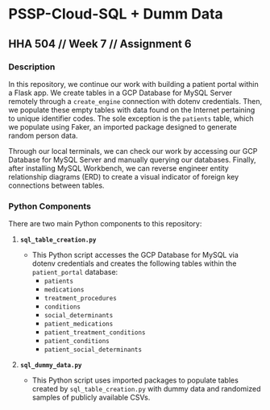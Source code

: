 # PSSP-Cloud-SQL + Dumm Data

## HHA 504 // Week 7 // Assignment 6

### Description

In this repository, we continue our work with building a patient portal within a Flask app. We create tables in a GCP Database for MySQL Server remotely through a `create_engine` connection with dotenv credentials. Then, we populate these empty tables with data found on the Internet pertaining to unique identifier codes. The sole exception is the `patients` table, which we populate using Faker, an imported package designed to generate random person data.

Through our local terminals, we can check our work by accessing our GCP Database for MySQL Server and manually querying our databases. Finally, after installing MySQL Workbench, we can reverse engineer entity relationship diagrams (ERD) to create a visual indicator of foreign key connections between tables.

### Python Components

There are two main Python components to this repository:

1. **`sql_table_creation.py`**
   - This Python script accesses the GCP Database for MySQL via dotenv credentials and creates the following tables within the `patient_portal` database:
     - `patients`
     - `medications`
     - `treatment_procedures`
     - `conditions`
     - `social_determinants`
     - `patient_medications`
     - `patient_treatment_conditions`
     - `patient_conditions`
     - `patient_social_determinants`

2. **`sql_dummy_data.py`**
   - This Python script uses imported packages to populate tables created by `sql_table_creation.py` with dummy data and randomized samples of publicly available CSVs.
